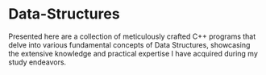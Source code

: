 # Data-Structures
 Presented here are a collection of meticulously crafted C++ programs that delve into various fundamental concepts of Data Structures, showcasing the extensive knowledge and 
 practical expertise I have acquired during my study endeavors.
